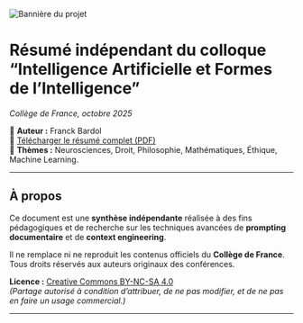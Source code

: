 ![Bannière du projet](./IA-colok-CDF.png)
# Résumé indépendant du colloque “Intelligence Artificielle et Formes de l’Intelligence”
_Collège de France, octobre 2025_

📘 **Auteur :** Franck Bardol  
🔗 [Télécharger le résumé complet (PDF)](./atelier-résumé-complexe-livrable-3-CLAUDE.pdf)  
🧠 **Thèmes :** Neurosciences, Droit, Philosophie, Mathématiques, Éthique, Machine Learning.

---

## À propos
Ce document est une **synthèse indépendante** réalisée à des fins pédagogiques et de recherche sur les techniques avancées de **prompting documentaire** et de **context engineering**.

Il ne remplace ni ne reproduit les contenus officiels du **Collège de France**.  
Tous droits réservés aux auteurs originaux des conférences.

**Licence :** [Creative Commons BY-NC-SA 4.0](https://creativecommons.org/licenses/by-nc-sa/4.0/deed.fr)  
*(Partage autorisé à condition d’attribuer, de ne pas modifier, et de ne pas en faire un usage commercial.)*

---

